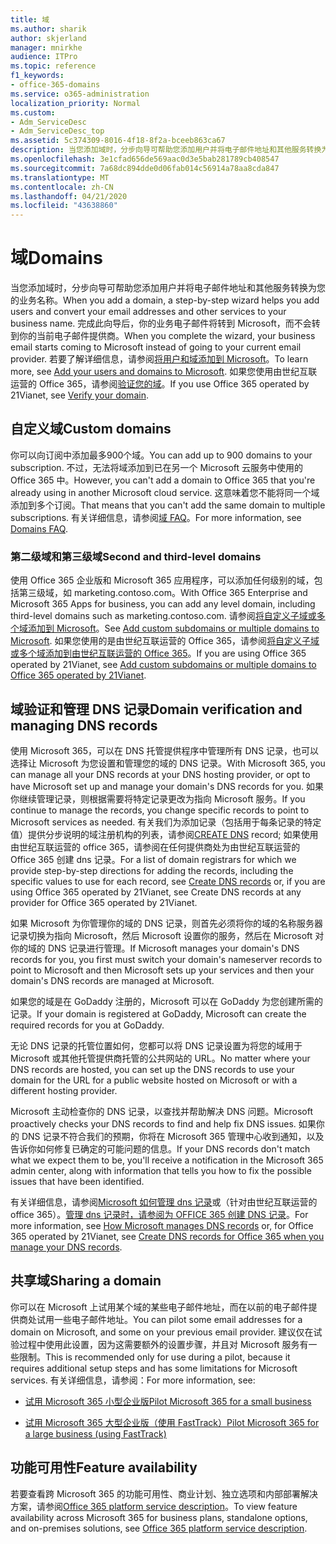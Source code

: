 ```yaml
---
title: 域
ms.author: sharik
author: skjerland
manager: mnirkhe
audience: ITPro
ms.topic: reference
f1_keywords:
- office-365-domains
ms.service: o365-administration
localization_priority: Normal
ms.custom:
- Adm_ServiceDesc
- Adm_ServiceDesc_top
ms.assetid: 5c374309-8016-4f18-8f2a-bceeb863ca67
description: 当您添加域时，分步向导可帮助您添加用户并将电子邮件地址和其他服务转换为您的业务名称。 完成此向导后，你的业务电子邮件将转到 Microsoft，而不会转到你的当前电子邮件提供商。 若要了解详细信息，请参阅将用户和域添加到 Microsoft。 如果您使用由世纪互联运营的 Office 365，请参阅验证您的域。
ms.openlocfilehash: 3e1cfad656de569aac0d3e5bab281789cb408547
ms.sourcegitcommit: 7a68dc894dde0d06fab014c56914a78aa8cda847
ms.translationtype: MT
ms.contentlocale: zh-CN
ms.lasthandoff: 04/21/2020
ms.locfileid: "43638860"
---
```

# <a name="domains"></a><span data-ttu-id="5d3db-106">域</span><span class="sxs-lookup"><span data-stu-id="5d3db-106">Domains</span></span>

<span data-ttu-id="5d3db-107">当您添加域时，分步向导可帮助您添加用户并将电子邮件地址和其他服务转换为您的业务名称。</span><span class="sxs-lookup"><span data-stu-id="5d3db-107">When you add a domain, a step-by-step wizard helps you add users and convert your email addresses and other services to your business name.</span></span> <span data-ttu-id="5d3db-108">完成此向导后，你的业务电子邮件将转到 Microsoft，而不会转到你的当前电子邮件提供商。</span><span class="sxs-lookup"><span data-stu-id="5d3db-108">When you complete the wizard, your business email starts coming to Microsoft instead of going to your current email provider.</span></span> <span data-ttu-id="5d3db-109">若要了解详细信息，请参阅[将用户和域添加到 Microsoft](https://support.office.com/article/6383f56d-3d09-4dcb-9b41-b5f5a5efd611)。</span><span class="sxs-lookup"><span data-stu-id="5d3db-109">To learn more, see [Add your users and domains to Microsoft](https://support.office.com/article/6383f56d-3d09-4dcb-9b41-b5f5a5efd611).</span></span> <span data-ttu-id="5d3db-110">如果您使用由世纪互联运营的 Office 365，请参阅[验证您的域](https://docs.microsoft.com/office365/admin/setup/add-domain)。</span><span class="sxs-lookup"><span data-stu-id="5d3db-110">If you use Office 365 operated by 21Vianet, see [Verify your domain](https://docs.microsoft.com/office365/admin/setup/add-domain).</span></span>
  
## <a name="custom-domains"></a><span data-ttu-id="5d3db-111">自定义域</span><span class="sxs-lookup"><span data-stu-id="5d3db-111">Custom domains</span></span>

<span data-ttu-id="5d3db-112">你可以向订阅中添加最多900个域。</span><span class="sxs-lookup"><span data-stu-id="5d3db-112">You can add up to 900 domains to your subscription.</span></span> <span data-ttu-id="5d3db-113">不过，无法将域添加到已在另一个 Microsoft 云服务中使用的 Office 365 中。</span><span class="sxs-lookup"><span data-stu-id="5d3db-113">However, you can't add a domain to Office 365 that you're already using in another Microsoft cloud service.</span></span> <span data-ttu-id="5d3db-114">这意味着您不能将同一个域添加到多个订阅。</span><span class="sxs-lookup"><span data-stu-id="5d3db-114">That means that you can't add the same domain to multiple subscriptions.</span></span> <span data-ttu-id="5d3db-115">有关详细信息，请参阅[域 FAQ](https://support.office.com/article/Domains-FAQ-1272bad0-4bd4-4796-8005-67d6fb3afc5a)。</span><span class="sxs-lookup"><span data-stu-id="5d3db-115">For more information, see [Domains FAQ](https://support.office.com/article/Domains-FAQ-1272bad0-4bd4-4796-8005-67d6fb3afc5a).</span></span>
  
### <a name="second-and-third-level-domains"></a><span data-ttu-id="5d3db-116">第二级域和第三级域</span><span class="sxs-lookup"><span data-stu-id="5d3db-116">Second and third-level domains</span></span>

<span data-ttu-id="5d3db-117">使用 Office 365 企业版和 Microsoft 365 应用程序，可以添加任何级别的域，包括第三级域，如 marketing.contoso.com。</span><span class="sxs-lookup"><span data-stu-id="5d3db-117">With Office 365 Enterprise and Microsoft 365 Apps for business, you can add any level domain, including third-level domains such as marketing.contoso.com.</span></span> <span data-ttu-id="5d3db-118">请参阅[将自定义子域或多个域添加到 Microsoft](https://docs.microsoft.com/office365/admin/setup/domains-faq)。</span><span class="sxs-lookup"><span data-stu-id="5d3db-118">See [Add custom subdomains or multiple domains to Microsoft](https://docs.microsoft.com/office365/admin/setup/domains-faq).</span></span> <span data-ttu-id="5d3db-119">如果您使用的是由世纪互联运营的 Office 365，请参阅[将自定义子域或多个域添加到由世纪互联运营的 Office 365](https://docs.microsoft.com/office365/admin/setup/domains-faq)。</span><span class="sxs-lookup"><span data-stu-id="5d3db-119">If you are using Office 365 operated by 21Vianet, see [Add custom subdomains or multiple domains to Office 365 operated by 21Vianet](https://docs.microsoft.com/office365/admin/setup/domains-faq).</span></span>
  
## <a name="domain-verification-and-managing-dns-records"></a><span data-ttu-id="5d3db-120">域验证和管理 DNS 记录</span><span class="sxs-lookup"><span data-stu-id="5d3db-120">Domain verification and managing DNS records</span></span>

<span data-ttu-id="5d3db-121">使用 Microsoft 365，可以在 DNS 托管提供程序中管理所有 DNS 记录，也可以选择让 Microsoft 为您设置和管理您的域的 DNS 记录。</span><span class="sxs-lookup"><span data-stu-id="5d3db-121">With Microsoft 365, you can manage all your DNS records at your DNS hosting provider, or opt to have Microsoft set up and manage your domain's DNS records for you.</span></span> <span data-ttu-id="5d3db-122">如果你继续管理记录，则根据需要将特定记录更改为指向 Microsoft 服务。</span><span class="sxs-lookup"><span data-stu-id="5d3db-122">If you continue to manage the records, you change specific records to point to Microsoft services as needed.</span></span> <span data-ttu-id="5d3db-123">有关我们为添加记录（包括用于每条记录的特定值）提供分步说明的域注册机构的列表，请参阅[CREATE DNS](https://docs.microsoft.com/office365/admin/get-help-with-domains/create-dns-records-at-any-dns-hosting-provider) record; 如果使用由世纪互联运营的 office 365，请参阅在任何提供商处为由世纪互联运营的 Office 365 创建 dns 记录。</span><span class="sxs-lookup"><span data-stu-id="5d3db-123">For a list of domain registrars for which we provide step-by-step directions for adding the records, including the specific values to use for each record, see [Create DNS records](https://docs.microsoft.com/office365/admin/get-help-with-domains/create-dns-records-at-any-dns-hosting-provider) or, if you are using Office 365 operated by 21Vianet, see Create DNS records at any provider for Office 365 operated by 21Vianet.</span></span> 
  
<span data-ttu-id="5d3db-124">如果 Microsoft 为你管理你的域的 DNS 记录，则首先必须将你的域的名称服务器记录切换为指向 Microsoft，然后 Microsoft 设置你的服务，然后在 Microsoft 对你的域的 DNS 记录进行管理。</span><span class="sxs-lookup"><span data-stu-id="5d3db-124">If Microsoft manages your domain's DNS records for you, you first must switch your domain's nameserver records to point to Microsoft and then Microsoft sets up your services and then your domain's DNS records are managed at Microsoft.</span></span>
  
<span data-ttu-id="5d3db-125">如果您的域是在 GoDaddy 注册的，Microsoft 可以在 GoDaddy 为您创建所需的记录。</span><span class="sxs-lookup"><span data-stu-id="5d3db-125">If your domain is registered at GoDaddy, Microsoft can create the required records for you at GoDaddy.</span></span> 
  
<span data-ttu-id="5d3db-126">无论 DNS 记录的托管位置如何，您都可以将 DNS 记录设置为将您的域用于 Microsoft 或其他托管提供商托管的公共网站的 URL。</span><span class="sxs-lookup"><span data-stu-id="5d3db-126">No matter where your DNS records are hosted, you can set up the DNS records to use your domain for the URL for a public website hosted on Microsoft or with a different hosting provider.</span></span> 
  
<span data-ttu-id="5d3db-127">Microsoft 主动检查你的 DNS 记录，以查找并帮助解决 DNS 问题。</span><span class="sxs-lookup"><span data-stu-id="5d3db-127">Microsoft proactively checks your DNS records to find and help fix DNS issues.</span></span> <span data-ttu-id="5d3db-128">如果你的 DNS 记录不符合我们的预期，你将在 Microsoft 365 管理中心收到通知，以及告诉你如何修复已确定的可能问题的信息。</span><span class="sxs-lookup"><span data-stu-id="5d3db-128">If your DNS records don't match what we expect them to be, you'll receive a notification in the Microsoft 365 admin center, along with information that tells you how to fix the possible issues that have been identified.</span></span>
  
<span data-ttu-id="5d3db-129">有关详细信息，请参阅[Microsoft 如何管理 dns 记录](https://docs.microsoft.com/office365/admin/setup/domains-faq)或（针对由世纪互联运营的 office 365）。[管理 dns 记录时，请参阅为 OFFICE 365 创建 DNS 记录](https://docs.microsoft.com/office365/admin/services-in-china/create-dns-records-when-you-manage-your-dns-records)。</span><span class="sxs-lookup"><span data-stu-id="5d3db-129">For more information, see [How Microsoft manages DNS records](https://docs.microsoft.com/office365/admin/setup/domains-faq) or, for Office 365 operated by 21Vianet, see [Create DNS records for Office 365 when you manage your DNS records](https://docs.microsoft.com/office365/admin/services-in-china/create-dns-records-when-you-manage-your-dns-records).</span></span>
  
## <a name="sharing-a-domain"></a><span data-ttu-id="5d3db-130">共享域</span><span class="sxs-lookup"><span data-stu-id="5d3db-130">Sharing a domain</span></span>

<span data-ttu-id="5d3db-131">你可以在 Microsoft 上试用某个域的某些电子邮件地址，而在以前的电子邮件提供商处试用一些电子邮件地址。</span><span class="sxs-lookup"><span data-stu-id="5d3db-131">You can pilot some email addresses for a domain on Microsoft, and some on your previous email provider.</span></span> <span data-ttu-id="5d3db-132">建议仅在试验过程中使用此设置，因为这需要额外的设置步骤，并且对 Microsoft 服务有一些限制。</span><span class="sxs-lookup"><span data-stu-id="5d3db-132">This is recommended only for use during a pilot, because it requires additional setup steps and has some limitations for Microsoft services.</span></span> <span data-ttu-id="5d3db-133">有关详细信息，请参阅：</span><span class="sxs-lookup"><span data-stu-id="5d3db-133">For more information, see:</span></span>
  
- [<span data-ttu-id="5d3db-134">试用 Microsoft 365 小型企业版</span><span class="sxs-lookup"><span data-stu-id="5d3db-134">Pilot Microsoft 365 for a small business</span></span>](https://support.office.com/article/39cee536-6a03-40cf-b9c1-f301bb6001d7)
    
- [<span data-ttu-id="5d3db-135">试用 Microsoft 365 大型企业版（使用 FastTrack）</span><span class="sxs-lookup"><span data-stu-id="5d3db-135">Pilot Microsoft 365 for a large business (using FastTrack)</span></span>](https://fasttrack.office.com/onboard)
    
## <a name="feature-availability"></a><span data-ttu-id="5d3db-136">功能可用性</span><span class="sxs-lookup"><span data-stu-id="5d3db-136">Feature availability</span></span>

<span data-ttu-id="5d3db-137">若要查看跨 Microsoft 365 的功能可用性、商业计划、独立选项和内部部署解决方案，请参阅[Office 365 platform service description](office-365-platform-service-description.md)。</span><span class="sxs-lookup"><span data-stu-id="5d3db-137">To view feature availability across Microsoft 365 for business plans, standalone options, and on-premises solutions, see [Office 365 platform service description](office-365-platform-service-description.md).</span></span>
  

